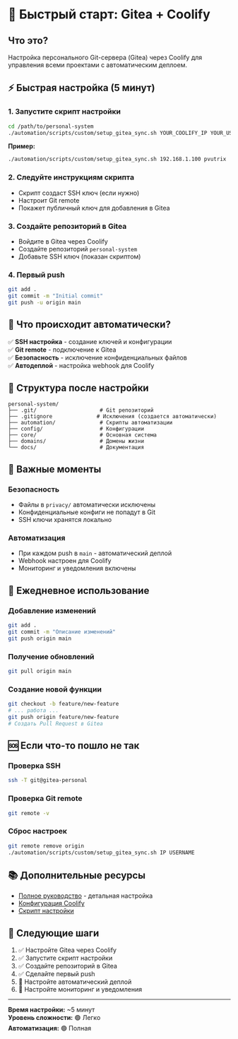 # 🚀 Быстрый старт: Gitea + Coolify

## Что это?
Настройка персонального Git-сервера (Gitea) через Coolify для управления всеми проектами с автоматическим деплоем.

## ⚡ Быстрая настройка (5 минут)

### 1. Запустите скрипт настройки
```bash
cd /path/to/personal-system
./automation/scripts/custom/setup_gitea_sync.sh YOUR_COOLIFY_IP YOUR_USERNAME
```

**Пример:**
```bash
./automation/scripts/custom/setup_gitea_sync.sh 192.168.1.100 pvutrix
```

### 2. Следуйте инструкциям скрипта
- Скрипт создаст SSH ключ (если нужно)
- Настроит Git remote
- Покажет публичный ключ для добавления в Gitea

### 3. Создайте репозиторий в Gitea
- Войдите в Gitea через Coolify
- Создайте репозиторий `personal-system`
- Добавьте SSH ключ (показан скриптом)

### 4. Первый push
```bash
git add .
git commit -m "Initial commit"
git push -u origin main
```

## 🔧 Что происходит автоматически?

✅ **SSH настройка** - создание ключей и конфигурации  
✅ **Git remote** - подключение к Gitea  
✅ **Безопасность** - исключение конфиденциальных файлов  
✅ **Автодеплой** - настройка webhook для Coolify  

## 📁 Структура после настройки

```
personal-system/
├── .git/                    # Git репозиторий
├── .gitignore              # Исключения (создается автоматически)
├── automation/              # Скрипты автоматизации
├── config/                  # Конфигурации
├── core/                    # Основная система
├── domains/                 # Домены жизни
└── docs/                    # Документация
```

## 🚨 Важные моменты

### Безопасность
- Файлы в `privacy/` автоматически исключены
- Конфиденциальные конфиги не попадут в Git
- SSH ключи хранятся локально

### Автоматизация
- При каждом push в `main` - автоматический деплой
- Webhook настроен для Coolify
- Мониторинг и уведомления включены

## 🔄 Ежедневное использование

### Добавление изменений
```bash
git add .
git commit -m "Описание изменений"
git push origin main
```

### Получение обновлений
```bash
git pull origin main
```

### Создание новой функции
```bash
git checkout -b feature/new-feature
# ... работа ...
git push origin feature/new-feature
# Создать Pull Request в Gitea
```

## 🆘 Если что-то пошло не так

### Проверка SSH
```bash
ssh -T git@gitea-personal
```

### Проверка Git remote
```bash
git remote -v
```

### Сброс настроек
```bash
git remote remove origin
./automation/scripts/custom/setup_gitea_sync.sh IP USERNAME
```

## 📚 Дополнительные ресурсы

- [Полное руководство](gitea-coolify-setup.md) - детальная настройка
- [Конфигурация Coolify](../config/automation/coolify-deploy.yaml)
- [Скрипт настройки](../automation/scripts/custom/setup_gitea_sync.sh)

## 🎯 Следующие шаги

1. ✅ Настройте Gitea через Coolify
2. ✅ Запустите скрипт настройки
3. ✅ Создайте репозиторий в Gitea
4. ✅ Сделайте первый push
5. 🔄 Настройте автоматический деплой
6. 🔄 Настройте мониторинг и уведомления

---

**Время настройки:** ~5 минут  
**Уровень сложности:** 🟢 Легко  
**Автоматизация:** 🟢 Полная
